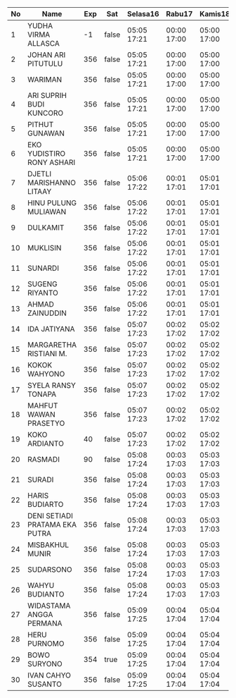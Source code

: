 | No | Name | Exp | Sat | Selasa16 | Rabu17 | Kamis18 |
|-----|-----|-----|-----|-----|-----|-----|
| 1 | YUDHA VIRMA ALLASCA | -1 | false | 05:05 17:21 | 00:00 17:00 | 05:00 17:00 |
| 2 | JOHAN ARI PITUTULU | 356 | false | 05:05 17:21 | 00:00 17:00 | 05:00 17:00 |
| 3 | WARIMAN | 356 | false | 05:05 17:21 | 00:00 17:00 | 05:00 17:00 |
| 4 | ARI SUPRIH BUDI KUNCORO | 356 | false | 05:05 17:21 | 00:00 17:00 | 05:00 17:00 |
| 5 | PITHUT GUNAWAN | 356 | false | 05:05 17:21 | 00:00 17:00 | 05:00 17:00 |
| 6 | EKO YUDISTIRO RONY ASHARI | 356 | false | 05:05 17:21 | 00:00 17:00 | 05:00 17:00 |
| 7 | DJETLI MARISHANNO LITAAY | 356 | false | 05:06 17:22 | 00:01 17:01 | 05:01 17:01 |
| 8 | HINU PULUNG MULIAWAN | 356 | false | 05:06 17:22 | 00:01 17:01 | 05:01 17:01 |
| 9 | DULKAMIT | 356 | false | 05:06 17:22 | 00:01 17:01 | 05:01 17:01 |
| 10 | MUKLISIN | 356 | false | 05:06 17:22 | 00:01 17:01 | 05:01 17:01 |
| 11 | SUNARDI | 356 | false | 05:06 17:22 | 00:01 17:01 | 05:01 17:01 |
| 12 | SUGENG RIYANTO | 356 | false | 05:06 17:22 | 00:01 17:01 | 05:01 17:01 |
| 13 | AHMAD ZAINUDDIN | 356 | false | 05:06 17:22 | 00:01 17:01 | 05:01 17:01 |
| 14 | IDA JATIYANA | 356 | false | 05:07 17:23 | 00:02 17:02 | 05:02 17:02 |
| 15 | MARGARETHA RISTIANI M. | 356 | false | 05:07 17:23 | 00:02 17:02 | 05:02 17:02 |
| 16 | KOKOK WAHYONO | 356 | false | 05:07 17:23 | 00:02 17:02 | 05:02 17:02 |
| 17 | SYELA RANSY TONAPA | 356 | false | 05:07 17:23 | 00:02 17:02 | 05:02 17:02 |
| 18 | MAHFUT WAWAN PRASETYO | 356 | false | 05:07 17:23 | 00:02 17:02 | 05:02 17:02 |
| 19 | KOKO ARDIANTO | 40 | false | 05:07 17:23 | 00:02 17:02 | 05:02 17:02 |
| 20 | RASMADI | 90 | false | 05:08 17:24 | 00:03 17:03 | 05:03 17:03 |
| 21 | SURADI | 356 | false | 05:08 17:24 | 00:03 17:03 | 05:03 17:03 |
| 22 | HARIS BUDIARTO | 356 | false | 05:08 17:24 | 00:03 17:03 | 05:03 17:03 |
| 23 | DENI SETIADI PRATAMA EKA PUTRA | 356 | false | 05:08 17:24 | 00:03 17:03 | 05:03 17:03 |
| 24 | MISBAKHUL MUNIR | 356 | false | 05:08 17:24 | 00:03 17:03 | 05:03 17:03 |
| 25 | SUDARSONO | 356 | false | 05:08 17:24 | 00:03 17:03 | 05:03 17:03 |
| 26 | WAHYU BUDIANTO | 356 | false | 05:08 17:24 | 00:03 17:03 | 05:03 17:03 |
| 27 | WIDASTAMA ANGGA PERMANA | 356 | false | 05:09 17:25 | 00:04 17:04 | 05:04 17:04 |
| 28 | HERU PURNOMO | 356 | false | 05:09 17:25 | 00:04 17:04 | 05:04 17:04 |
| 29 | BOWO SURYONO | 354 | true | 05:09 17:25 | 00:04 17:04 | 05:04 17:04 |
| 30 | IVAN CAHYO SUSANTO | 356 | false | 05:09 17:25 | 00:04 17:04 | 05:04 17:04 |
